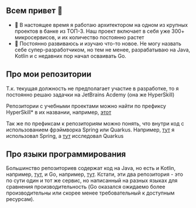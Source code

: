 ## Всем привет 👋

- 🔭 В настоящее время я работаю архитектором на одном из крупных проектов в банке из ТОП-3. Наш проект включает в себя уже 300+ микросервисов, и их количество постоянно растет
- 🌱 Постоянно развиваюсь и изучаю что-то новое. Не могу назвать себе супер-разработчиком, но тем не менее, разрабатываю на Java, Kotlin и с недавних пор начал осваивать Go.

## Про мои репозитории

Т.к. текущая должность не предполагает участие в разработке, то я постоянно решаю задачки на JetBrains Acdemy (она же HyperSkill)

Репозитории с учебными проектами можно найти по префиксу HyperSkill* в их названии, например, [этот](https://github.com/kuzminal/HyperSkill-CodeSharingPlatform)

Так же по префиксам к репозиториям можно понять, что внутри код с использованием фрэймворка Spring или Quarkus. Например, [тут](https://github.com/kuzminal/Spring-Book-Store-OpenAPI) я использовал Spring, а [тут](https://github.com/kuzminal/Quarkus-QuarkShop) исследовал Quarkus

## Про языки программирования

Большинство репозиториев содержат код на Java, но есть и Kotlin, например, [тут](https://github.com/kuzminal/BookShop-Catalog), и Go, например, [тут](https://github.com/kuzminal/book-catalog-golang). Кстати, эти два репозитория - это по сути один и тот же сервис, но написанный на разных языках для сравнения производительность (Go оказался ожидаемо более производительны или скорее менее требовательный к доступным ресурсам).
